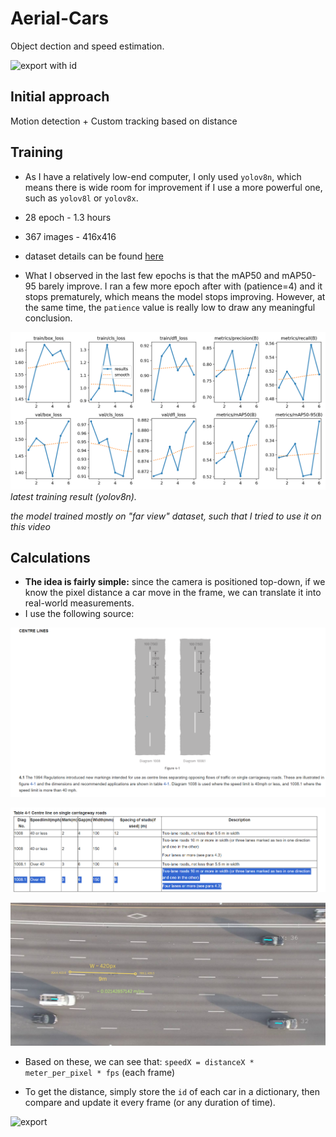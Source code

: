 # Aerial-Cars

Object dection and speed estimation.

![export with id](/assets/gif/export_video_withID.gif)

## Initial approach

Motion detection + Custom tracking based on distance

## Training

- As I have a relatively low-end computer, I only used `yolov8n`, which means there is wide room for improvement if I use a more powerful one, such as `yolov8l` or `yolov8x`.
- 28 epoch - 1.3 hours
- 367 images - 416x416
- dataset details can be found [here](https://github.com/TungVietLe/Aerial-Cars/blob/main/README.roboflow.txt)

- What I observed in the last few epochs is that the mAP50 and mAP50-95 barely improve. I ran a few more epoch after with (patience=4) and it stops prematurely, which means the model stops improving. However, at the same time, the `patience` value is really low to draw any meaningful conclusion.

![result](./assets/imgs/train4_result.png)
_latest training result (yolov8n)._

_the model trained mostly on "far view" dataset, such that I tried to use it on this video_

## Calculations

- **The idea is fairly simple:** since the camera is positioned top-down, if we know the pixel distance a car move in the frame, we can translate it into real-world measurements.
- I use the following source:

![road_graph](./assets/imgs/1_road.png)

![highlight_data](./assets/imgs/2_highlight.png)

![to_real_measure](./assets/imgs/3_to_real.jpg)

- Based on these, we can see that: `speedX = distanceX * meter_per_pixel * fps` (each frame)

- To get the distance, simply store the `id` of each car in a dictionary, then compare and update it every frame (or any duration of time).

![export](/assets/gif/export_video.gif)
